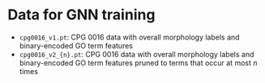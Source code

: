 # Data for GNN training

* `cpg0016_v1.pt`: CPG 0016 data with overall morphology labels and binary-encoded GO term features
* `cpg0016_v2_{n}.pt`: CPG 0016 data with overall morphology labels and binary-encoded GO term features pruned to terms that occur at most *n* times